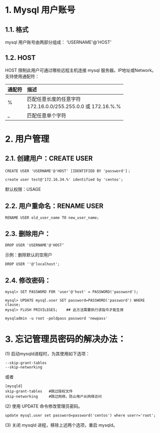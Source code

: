 # 1. Mysql 用户账号

## 1.1. 格式
mysql 用户账号由两部分组成：
'USERNAME'@'HOST'

## 1.2. HOST
HOST 限制此用户可通过哪些远程主机连接 mysql 服务器。IP地址或Network。
支持使用通配符：  

|通配符|描述|
|:-|:-|
|% |匹配任意长度的任意字符<br>172.16.0.0/255.255.0.0 或 172.16.%.%|
|_ |匹配任意单个字符|


# 2. 用户管理

## 2.1. 创建用户：CREATE USER

```
CREATE USER 'USERNAME'@'HOST' [IDENTIFIED BY 'password']；
```
```
create user test@'172.16.34.%' identified by 'centos';
```

默认权限：USAGE

## 2.2. 用户重命名：RENAME USER

```
RENAME USER old_user_name TO new_user_name;
```

## 2.3. 删除用户：

```
DROP USER 'USERNAME'@'HOST‘
```

示例：删除默认的空用户
```
DROP USER ''@'localhost';
```

## 2.4. 修改密码：

```
mysql> SET PASSWORD FOR 'user'@'host' = PASSWORD('password');
```
```
mysql> UPDATE mysql.user SET password=PASSWORD('password') WHERE clause;
mysql> FLUSH PRIVILEGES;    ## 此方法需要执行该指令才能生效
```
```
mysqladmin -u root -poldpass password 'newpass'
```

# 3. 忘记管理员密码的解决办法：

(1) 启动mysqld进程时，为其使用如下选项：    
```
--skip-grant-tables    
--skip-networking  
```
或者  
```
[mysqld]  
skip-grant-tables	#跳过授权文件  
skip-networking		#跳过网络，防止用户从网络访问  
```
(2) 使用 UPDATE 命令修改管理员密码。  
```
update mysql.user set password=password('centos') where userr='root';
```
(3) 关闭 mysqld 进程，移除上述两个选项，重启 mysqld。